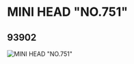 # MINI HEAD "NO.751"
## 93902
![MINI HEAD "NO.751"](https://lc-www-live-s.legocdn.com/media/bricks/5/2/4612984.jpg)